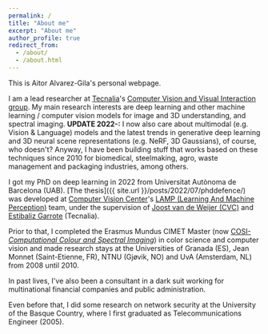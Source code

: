 ```yaml
---
permalink: /
title: "About me"
excerpt: "About me"
author_profile: true
redirect_from: 
  - /about/
  - /about.html
---
```

This is Aitor Alvarez-Gila's personal webpage.

I am a lead researcher at [Tecnalia](https://www.tecnalia.com/en/)'s [Computer Vision and Visual Interaction group](https://www.tecnalia.com/en/technologies/computer-vision-and-visual-interaction).
My main research interests are deep learning and other machine learning / computer vision models for image and 3D understanding, and spectral imaging. **UPDATE 2022-:** I now also care about multimodal (e.g. Vision & Language) models and the latest trends in generative deep learning and 3D neural scene representations (e.g. NeRF, 3D Gaussians), of course, who doesn't?
Anyway, I have been building stuff that works based on these techniques since 2010 for biomedical, steelmaking, agro, waste management and packaging industries, among others.

I got my PhD on deep learning in 2022 from Universitat Autònoma de Barcelona (UAB). [The thesis]({{ site.url }}/posts/2022/07/phddefence/) was developed at [Computer Vision Center](http://www.cvc.uab.es/)'s [LAMP (Learning And Machine Perception)](http://lamp.cvc.uab.es/) team, under the supervision of [Joost van de Weijer (CVC)](https://scholar.google.com/citations?user=Gsw2iUEAAAAJ&hl=en) and [Estibaliz Garrote](https://scholar.google.com/citations?hl=en&user=QGM4I_kAAAAJ) (Tecnalia). 
 
Prior to that, I completed the Erasmus Mundus CIMET Master (now [COSI-*Computational Colour and Spectral Imaging*](https://cosi-master.eu/)) in color science and computer vision and made research stays at the Universities of Granada (ES), Jean Monnet (Saint-Etienne, FR), NTNU (Gjøvik, NO) and UvA (Amsterdam, NL) from 2008 until 2010.

In past lives, I've also been a consultant in a dark suit working for multinational financial companies and public administration.

Even before that, I did some research on network security at the University of the Basque Country, where I first graduated as Telecommunications Engineer (2005). 
